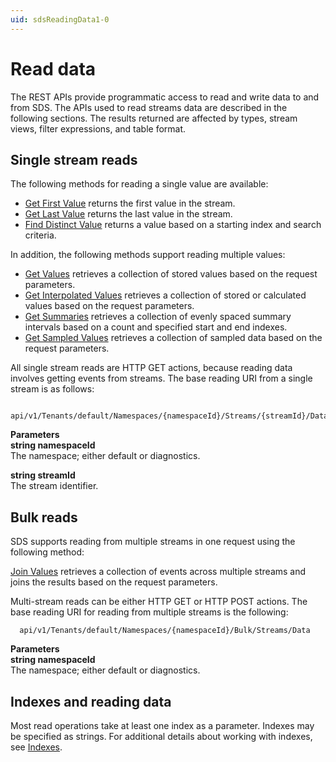 ```yaml
---
uid: sdsReadingData1-0
---
```


# Read data

The REST APIs provide programmatic access to read and write data to and from SDS. The APIs used to read streams data are described in the following sections. The results returned are affected by types, stream views, filter expressions, and table format.

## Single stream reads

The following methods for reading a single value are available:

* [Get First Value](xref:sdsReadingDataApi1-0#get-first-value) returns the first value in the stream.
* [Get Last Value](xref:sdsReadingDataApi1-0#get-last-value) returns the last value in the stream.
* [Find Distinct Value](xref:sdsReadingDataApi1-0#find-distinct-value) returns a value based on a starting index and search criteria.

In addition, the following methods support reading multiple values:

* [Get Values](xref:sdsReadingDataApi1-0#get-values) retrieves a collection of stored values based on the request parameters.
* [Get Interpolated Values](xref:sdsReadingDataApi1-0#get-interpolated-values) retrieves a collection of stored or calculated values based on the request parameters.
* [Get Summaries](xref:sdsReadingDataApi1-0#get-summaries) retrieves a collection of evenly spaced summary intervals based on a count 
  and specified start and end indexes.
* [Get Sampled Values](xref:sdsReadingDataApi1-0#get-sampled-values) retrieves a collection of sampled data based on the request parameters.

All single stream reads are HTTP GET actions, because reading data involves getting events from streams. The base reading URI from a single stream is as follows:

```text
  api/v1/Tenants/default/Namespaces/{namespaceId}/Streams/{streamId}/Data
```

**Parameters**  
**string namespaceId**  
The namespace; either default or diagnostics.

**string streamId**  
The stream identifier.

## Bulk reads

SDS supports reading from multiple streams in one request using the following method:

[Join Values](xref:sdsReadingDataApi1-0#join-values) retrieves a collection of events across multiple streams and joins the results based on the request parameters.

Multi-stream reads can be either HTTP GET or HTTP POST actions. The base reading URI for reading from multiple streams is the following:

```text
  api/v1/Tenants/default/Namespaces/{namespaceId}/Bulk/Streams/Data
```

**Parameters**  
**string namespaceId**  
The namespace; either default or diagnostics.

## Indexes and reading data

Most read operations take at least one index as a parameter. Indexes may be specified as strings. For additional details about working with indexes, see [Indexes](xref:sdsIndexes1-0).
